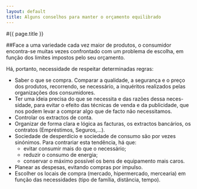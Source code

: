 ```yaml
---
layout: default
title: Alguns conselhos para manter o orçamento equilibrado
---
```


#{{ page.title }}

##Face a uma variedade cada vez maior de produtos, o consumidor encontra-se muitas vezes confrontado com um problema de escolha, em função dos limites impostos pelo seu orçamento.

Há, portanto, necessidade de respeitar determinadas regras:

* Saber o que se compra. Comparar a qualidade, a segurança e o preço dos produtos, recorrendo, se necessário, a inquéritos realizados pelas organizações dos consumidores.
* Ter uma ideia precisa do que se necessita e das razões dessa neces-sidade, para evitar o efeito das técnicas de venda e da publicidade, que nos podem levar a comprar algo que de facto não necessitamos.
* Controlar  os extractos de conta.
* Organizar  de forma clara e lógica as facturas, os extractos bancários, os contratos  (Empréstimos, Seguros,...).
* Sociedade  de desperdício e sociedade de consumo são por vezes sinónimos. Para contrariar  esta tendência, há que:
  * evitar  consumir mais do que o necessário;
  * reduzir  o consumo de energia;
  * conservar  o máximo possível os bens de equipamento mais caros.
* Planear  as despesas, evitando compras por impulso.
* Escolher os locais de compra (mercado, hipermercado, mercearia) em função das necessidades (tipo de família, distância, tempo).